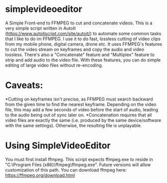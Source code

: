 # simplevideoeditor
A Simple Front-end to FFMPEG to cut and concatenate videos. This is a very simple script written in AutoIt (https://www.autoitscript.com/site/autoit/) to automate some common tasks that I like to do im FFMPEG. I use it to do fast, lossless cutting of video clips from my mobile phone, digital camera, drone etc. It uses FFMPEG's features to cut the video stream on keyframes and copy the audio and video lossless. There's also a "Concatenate" feature and "Multiplex" feature to strip and add audio to the video file. With these features, you can do simple editing of large video files without re-encoding. 

# Caveats: 
*Cutting on keyframes isn't precise, as FFMPEG must search backward from the given time to find the nearest keyframe. Depending on the video file, this may add a few seconds of video before the start of audio, leading to the audio being out of sync later on. 
*Concatenation requires that all video files are exactly the same (i.e. produced by the same device/software with the same settings). Otherwise, the resulting file is unplayable.


# Using SimpleVideoEditor
You must first install ffmpeg. This script expects ffmpeg.exe to reside in "C:\Program Files (x86)\ffmpeg\ffmpeg.exe". Future versions will allow customization of this path. You can download ffmpeg here: https://ffmpeg.org/download.html
